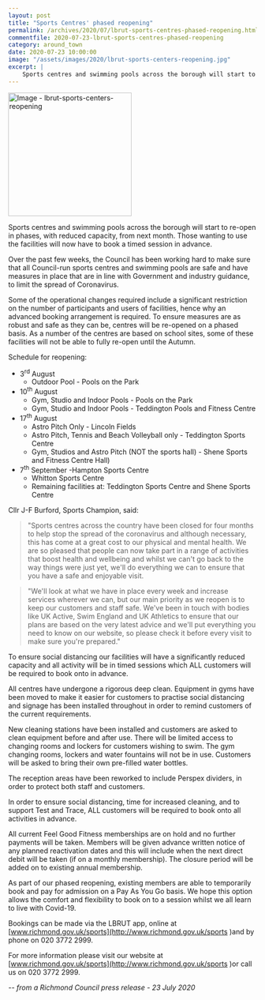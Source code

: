 ```yaml
---
layout: post
title: "Sports Centres' phased reopening"
permalink: /archives/2020/07/lbrut-sports-centres-phased-reopening.html
commentfile: 2020-07-23-lbrut-sports-centres-phased-reopening
category: around_town
date: 2020-07-23 10:00:00
image: "/assets/images/2020/lbrut-sports-centers-reopening.jpg"
excerpt: |
    Sports centres and swimming pools across the borough will start to re-open in phases, with reduced capacity, from next month. Those wanting to use the facilities will now have to book a timed session in advance.
---
```

<a href="/assets/images/2020/lbrut-sports-centers-reopening.jpg" title="Click for a larger image"><img src="/assets/images/2020/lbrut-sports-centers-reopening-thumb.jpg" width="250" alt="Image - lbrut-sports-centers-reopening"  class="photo right"/></a>

Sports centres and swimming pools across the borough will start to re-open in phases, with reduced capacity, from next month. Those wanting to use the facilities will now have to book a timed session in advance.

Over the past few weeks, the Council has been working hard to make sure that all Council-run sports centres and swimming pools are safe and have measures in place that are in line with Government and industry guidance, to limit the spread of Coronavirus.

Some of the operational changes required include a significant restriction on the number of participants and users of facilities, hence why an advanced booking arrangement is required.  To ensure measures are as robust and safe as they can be, centres will be re-opened on a phased basis. As a number of the centres are based on school sites, some of these facilities will not be able to fully re-open until the Autumn.

Schedule for reopening:

- 3<sup>rd</sup> August
    - Outdoor Pool - Pools on the Park
- 10<sup>th</sup> August
    - Gym, Studio and Indoor Pools - Pools on the Park
    - Gym, Studio and Indoor Pools - Teddington Pools and Fitness Centre
- 17<sup>th</sup> August
    - Astro Pitch Only - Lincoln Fields
    - Astro Pitch, Tennis and Beach Volleyball only - Teddington Sports Centre
    - Gym, Studios and Astro Pitch (NOT the sports hall) - Shene Sports and Fitness Centre Hall)
- 7<sup>th</sup> September
    -Hampton Sports Centre
    - Whitton Sports Centre
    - Remaining facilities at: Teddington Sports Centre and Shene Sports Centre

Cllr J-F Burford, Sports Champion, said:

> "Sports centres across the country have been closed for four months to help stop the spread of the coronavirus and although necessary, this has come at a great cost to our physical and mental health. We are so pleased that people can now take part in a range of activities that boost health and wellbeing and whilst we can't go back to the way things were just yet, we'll do everything we can to ensure that you have a safe and enjoyable visit.

> "We'll look at what we have in place every week and increase services wherever we can, but our main priority as we reopen is to keep our customers and staff safe. We've been in touch with bodies like UK Active, Swim England and UK Athletics to ensure that our plans are based on the very latest advice and we'll put everything you need to know on our website, so please check it before every visit to make sure you're prepared."

To ensure social distancing our facilities will have a significantly reduced capacity and all activity will be in timed sessions which ALL customers will be required to book onto in advance.

All centres have undergone a rigorous deep clean. Equipment in gyms have been moved to make it easier for customers to practise social distancing and signage has been installed throughout in order to remind customers of the current requirements.

New cleaning stations have been installed and customers are asked to clean equipment before and after use. There will be limited access to changing rooms and lockers for customers wishing to swim. The gym changing rooms, lockers and water fountains will not be in use. Customers will be asked to bring their own pre-filled water bottles.

The reception areas have been reworked to include Perspex dividers, in order to protect both staff and customers.

In order to ensure social distancing, time for increased cleaning, and to support Test and Trace, ALL customers will be required to book onto all activities in advance.

All current Feel Good Fitness memberships are on hold and no further payments will be taken. Members will be given advance written notice of any planned reactivation dates and this will include when the next direct debit will be taken (if on a monthly membership). The closure period will be added on to existing annual membership.

As part of our phased reopening, existing members are able to temporarily book and pay for admission on a Pay As You Go basis. We hope this option allows the comfort and flexibility to book on to a session whilst we all learn to live with Covid-19.

Bookings can be made via the LBRUT app, online at [www.richmond.gov.uk/sports](http://www.richmond.gov.uk/sports )and by phone on 020 3772 2999.

For more information please visit our website at [www.richmond.gov.uk/sports](http://www.richmond.gov.uk/sports )or call us on 020 3772 2999.


<cite>-- from a Richmond Council press release - 23 July 2020</cite>
